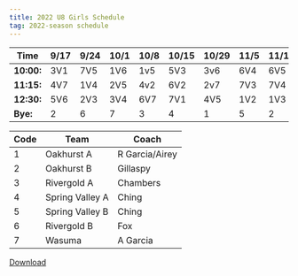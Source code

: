 ```yaml
---
title: 2022 U8 Girls Schedule
tag: 2022-season schedule
---
```


| Time      | 9/17  | 9/24  | 10/1  | 10/8  | 10/15 | 10/29 | 11/5  | 11/12 | 11/19
|-----------|-------|-------|-------|-------|-------|-------|-------|-------|-------
| **10:00:**| 3V1   | 7V5   | 1V6   | 1v5   | 5V3   | 3v6   | 6V4   | 6V5   | 4V3
| **11:15:**| 4V7   | 1V4   | 2V5   | 4v2   | 6V2   | 2v7   | 7V3   | 7V4   | 5V2
| **12:30:**| 5V6   | 2V3   | 3V4   | 6V7   | 7V1   | 4V5   | 1V2   | 1V3   | 6V1
| **Bye:**  | 2     | 6     | 7     | 3     |  4    | 1     | 5     | 2     | 7


| Code  | Team            | Coach                         
|-------|-----------------|---------------
| 1     | Oakhurst A      | R Garcia/Airey
| 2     | Oakhurst B      | Gillaspy
| 3     | Rivergold A     | Chambers
| 4     | Spring Valley A | Ching
| 5     | Spring Valley B | Ching
| 6     | Rivergold B     | Fox
| 7     | Wasuma          | A Garcia


[Download](/schedules/2022/MAYSL-2022-U8-girls.pdf)
